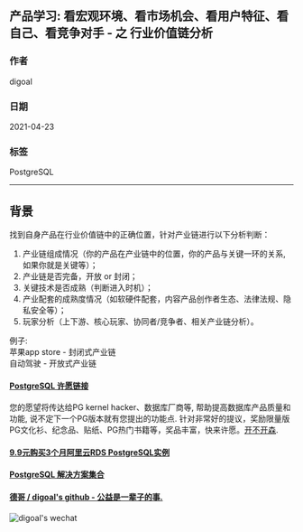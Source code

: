 ## 产品学习: 看宏观环境、看市场机会、看用户特征、看自己、看竞争对手 - 之 行业价值链分析  
        
### 作者        
digoal        
        
### 日期        
2021-04-23         
        
### 标签        
PostgreSQL     
        
----        
        
## 背景        
找到自身产品在行业价值链中的正确位置，针对产业链进行以下分析判断：  
  
1. 产业链组成情况（你的产品在产业链中的位置，你的产品与关键一环的关系, 如果你就是关键等）；  
2. 产业链是否完备，开放 or 封闭；  
3. 关键技术是否成熟（判断进入时机）；  
4. 产业配套的成熟度情况（如软硬件配套，内容产品创作者生态、法律法规、隐私安全等）；  
5. 玩家分析（上下游、核心玩家、协同者/竞争者、相关产业链分析）。  
  
例子:   
苹果app store - 封闭式产业链  
自动驾驶 - 开放式产业链  
  
  
#### [PostgreSQL 许愿链接](https://github.com/digoal/blog/issues/76 "269ac3d1c492e938c0191101c7238216")
您的愿望将传达给PG kernel hacker、数据库厂商等, 帮助提高数据库产品质量和功能, 说不定下一个PG版本就有您提出的功能点. 针对非常好的提议，奖励限量版PG文化衫、纪念品、贴纸、PG热门书籍等，奖品丰富，快来许愿。[开不开森](https://github.com/digoal/blog/issues/76 "269ac3d1c492e938c0191101c7238216").  
  
  
#### [9.9元购买3个月阿里云RDS PostgreSQL实例](https://www.aliyun.com/database/postgresqlactivity "57258f76c37864c6e6d23383d05714ea")
  
  
#### [PostgreSQL 解决方案集合](https://yq.aliyun.com/topic/118 "40cff096e9ed7122c512b35d8561d9c8")
  
  
#### [德哥 / digoal's github - 公益是一辈子的事.](https://github.com/digoal/blog/blob/master/README.md "22709685feb7cab07d30f30387f0a9ae")
  
  
![digoal's wechat](../pic/digoal_weixin.jpg "f7ad92eeba24523fd47a6e1a0e691b59")
  
